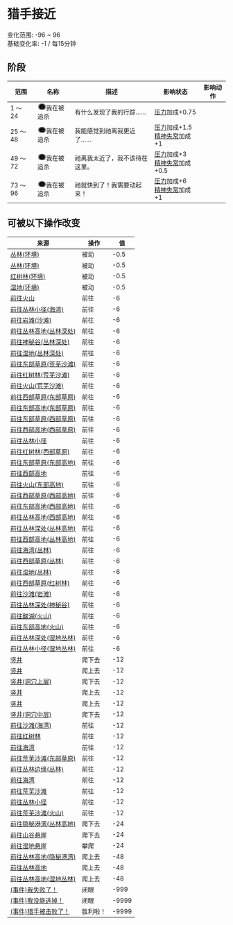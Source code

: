 # 猎手接近  
变化范围: -96 ~ 96  
基础变化率: -1 / 每15分钟  
## 阶段  
范围  |  名称  |  描述  |  影响状态  |  影响动作  
----  |  ----  |  ----  |  ----  |  ----  
1 ～ 24  |  <img decoding="async" src="Sprite/HunterProximity.png" style="width:20px;">我在被追杀  |  有什么发现了我的行踪……  |  [压力](Stress.md)加成+0.75  |    
25 ～ 48  |  <img decoding="async" src="Sprite/HunterProximity.png" style="width:20px;">我在被追杀  |  我能感觉到祂离我更近了……  |  [压力](Stress.md)加成+1.5<br>[精神失常](MindState.md)加成+1  |    
49 ～ 72  |  <img decoding="async" src="Sprite/HunterProximity.png" style="width:20px;">我在被追杀  |  祂离我太近了，我不该待在这里。  |  [压力](Stress.md)加成+3<br>[精神失常](MindState.md)加成+0.5  |    
73 ～ 96  |  <img decoding="async" src="Sprite/HunterProximity.png" style="width:20px;">我在被追杀  |  祂就快到了！我需要动起来！  |  [压力](Stress.md)加成+6<br>[精神失常](MindState.md)加成+1  |    
## 可被以下操作改变  
来源  |  操作  |  值  
----  |  ----  |  ----  
[丛林(环境)](Env_DeepJungle.md)  |  被动  |  -0.5  
[丛林(环境)](Env_Jungle.md)  |  被动  |  -0.5  
[红树林(环境)](Env_Mangroves.md)  |  被动  |  -0.5  
[湿地(环境)](Env_Wetlands.md)  |  被动  |  -0.5  
[前往火山](Path_AcidLakeToVolcano.md)  |  前往  |  -6  
[前往丛林小径(海湾)](Path_BayToJungle.md)  |  前往  |  -6  
[前往岩滩(沙滩)](Path_BeachToRocks.md)  |  前往  |  -6  
[前往丛林高地(丛林深处)](Path_DeepJungleToJungleHighlands.md)  |  前往  |  -6  
[前往神秘谷(丛林深处)](Path_DeepJungleToValley.md)  |  前往  |  -6  
[前往湿地(丛林深处)](Path_DeepJungleToWetlands.md)  |  前往  |  -6  
[前往东部草原(荒芜沙滩)](Path_DesolateBeachToGrasslandsE.md)  |  前往  |  -6  
[前往红树林(荒芜沙滩)](Path_DesolateBeachToMangroves.md)  |  前往  |  -6  
[前往火山(荒芜沙滩)](Path_DesolateBeachToVolcano.md)  |  前往  |  -6  
[前往西部草原(东部草原)](Path_GrasslandsEToGrasslandsW.md)  |  前往  |  -6  
[前往东部高地(东部草原)](Path_GrasslandsEToHighlandsE.md)  |  前往  |  -6  
[前往东部草原(西部草原)](Path_GrasslandsWToGrasslandsE.md)  |  前往  |  -6  
[前往西部高地(西部草原)](Path_GrasslandsWToHighlandsW.md)  |  前往  |  -6  
[前往丛林小径](Path_GrasslandsWToJungle.md)  |  前往  |  -6  
[前往红树林(西部草原)](Path_GrasslandsWToMangroves.md)  |  前往  |  -6  
[前往东部草原(东部高地)](Path_HighlandsEToGrasslandsE.md)  |  前往  |  -6  
[前往西部高地](Path_HighlandsEToHighlandsW.md)  |  前往  |  -6  
[前往火山(东部高地)](Path_HighlandsEToVolcano.md)  |  前往  |  -6  
[前往西部草原(西部高地)](Path_HighlandsWToGrasslandsW.md)  |  前往  |  -6  
[前往东部高地(西部高地)](Path_HighlandsWToHighlandsE.md)  |  前往  |  -6  
[前往丛林高地(西部高地)](Path_HighlandsWToJungleHighlands.md)  |  前往  |  -6  
[前往丛林深处(丛林高地)](Path_JungleHighlandsToDeepJungle.md)  |  前往  |  -6  
[前往西部高地(丛林高地)](Path_JungleHighlandsToHighlandsW.md)  |  前往  |  -6  
[前往海湾(丛林)](Path_JungleToBay.md)  |  前往  |  -6  
[前往西部草原(丛林)](Path_JungleToGrasslandsW.md)  |  前往  |  -6  
[前往湿地(丛林)](Path_JungleToWetlands.md)  |  前往  |  -6  
[前往西部草原(红树林)](Path_MangrovesToGrasslandsW.md)  |  前往  |  -6  
[前往沙滩(岩滩)](Path_RocksToBeach.md)  |  前往  |  -6  
[前往丛林深处(神秘谷)](Path_ValleyToDeepJungle.md)  |  前往  |  -6  
[前往酸湖(火山)](Path_VolcanoToAcidLake.md)  |  前往  |  -6  
[前往东部高地(火山)](Path_VolcanoToHighlandsE.md)  |  前往  |  -6  
[前往丛林深处(湿地丛林)](Path_WetlandsToDeepJungle.md)  |  前往  |  -6  
[前往丛林小径(湿地丛林)](Path_WetlandsToJungle.md)  |  前往  |  -6  
[竖井](ShaftCrystalChamberToFloodedChamber.md)  |  爬下去  |  -12  
[竖井](ShaftFloodedChamberToCrystalChamber.md)  |  爬上去  |  -12  
[竖井(洞穴上层)](ShaftHighChamberToMidChamber.md)  |  爬下去  |  -12  
[竖井](ShaftLowChamberToMidChamber.md)  |  爬上去  |  -12  
[竖井](ShaftMidChamberToHighChamber.md)  |  爬上去  |  -12  
[竖井(洞穴中层)](ShaftMidChamberToLowChamber.md)  |  爬下去  |  -12  
[前往沙滩(海湾)](Path_BayToBeach.md)  |  前往  |  -12  
[前往红树林](Path_BayToMangroves.md)  |  前往  |  -12  
[前往海湾](Path_BeachToBay.md)  |  前往  |  -12  
[前往荒芜沙滩(东部草原)](Path_GrasslandsEToDesolateBeach.md)  |  前往  |  -12  
[前往丛林边缘(丛林)](Path_JungleToOutskirts.md)  |  前往  |  -12  
[前往海湾](Path_MangrovesToBay.md)  |  前往  |  -12  
[前往荒芜沙滩](Path_MangrovesToDesolateBeach.md)  |  前往  |  -12  
[前往丛林小径](Path_OutskirtsToJungle.md)  |  前往  |  -12  
[前往荒芜沙滩(火山)](Path_VolcanoToDesolateBeach.md)  |  前往  |  -12  
[前往隐秘港湾(丛林高地)](Path_JungleHighlandsToCove.md)  |  爬下去  |  -24  
[前往山谷悬崖](Path_JungleHighlandsToValley.md)  |  爬下去  |  -24  
[前往湿地悬崖](Path_JungleHighlandsToWetlands.md)  |  攀爬  |  -24  
[前往丛林高地(隐秘港湾)](Path_CoveToJungleHighlands.md)  |  爬上去  |  -48  
[前往丛林高地](Path_ValleyToJungleHighlands.md)  |  爬上去  |  -48  
[前往丛林高地(湿地丛林)](Path_WetlandsToJungleHighlands.md)  |  爬上去  |  -48  
[(事件)我失败了！](Event_HunterFightBadFailure.md)  |  闭眼  |  -999  
[(事件)我没能逃掉！](Event_HunterFightFailedRetreat.md)  |  闭眼  |  -9999  
[(事件)猎手被击败了！](Event_HunterFightSuccess.md)  |  胜利啦！  |  -9999  
